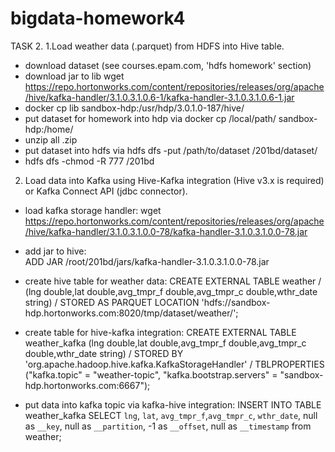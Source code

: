 # bigdata-homework4
TASK 2.
1.Load weather data (.parquet) from HDFS into Hive table. 
 - download dataset (see courses.epam.com, 'hdfs homework' section)
 - download jar to lib
    wget https://repo.hortonworks.com/content/repositories/releases/org/apache/hive/kafka-handler/3.1.0.3.1.0.6-1/kafka-handler-3.1.0.3.1.0.6-1.jar
 - docker cp lib sandbox-hdp:/usr/hdp/3.0.1.0-187/hive/
 - put dataset for homework into hdp via docker cp /local/path/ sandbox-hdp:/home/
 - unzip all .zip
 - put dataset into hdfs via hdfs dfs -put /path/to/dataset /201bd/dataset/
 - hdfs dfs -chmod -R 777 /201bd

2. Load data into Kafka using Hive-Kafka integration (Hive v3.x is required) or Kafka Connect API (jdbc connector).  
 - load kafka storage handler:
   wget https://repo.hortonworks.com/content/repositories/releases/org/apache/hive/kafka-handler/3.1.0.3.1.0.0-78/kafka-handler-3.1.0.3.1.0.0-78.jar  
 - add jar to hive:  
   ADD JAR /root/201bd/jars/kafka-handler-3.1.0.3.1.0.0-78.jar
 - create hive table for weather data:
  CREATE EXTERNAL TABLE weather /
  (lng double,lat double,avg_tmpr_f double,avg_tmpr_c double,wthr_date string) / 
  STORED AS PARQUET LOCATION 'hdfs://sandbox-hdp.hortonworks.com:8020/tmp/dataset/weather/';

 - create table for hive-kafka integration:
  CREATE EXTERNAL TABLE weather_kafka (lng double,lat double,avg_tmpr_f double,avg_tmpr_c double,wthr_date string) /
  STORED BY 'org.apache.hadoop.hive.kafka.KafkaStorageHandler' /
  TBLPROPERTIES ("kafka.topic" = "weather-topic", "kafka.bootstrap.servers" = "sandbox-hdp.hortonworks.com:6667");  
  - put data into kafka topic via kafka-hive integration:
  INSERT INTO TABLE weather_kafka 
  SELECT `lng`, `lat`, `avg_tmpr_f`,`avg_tmpr_c`, `wthr_date`, null as `__key`, null as `__partition`, -1 as `__offset`, null as
  `__timestamp` from weather;
